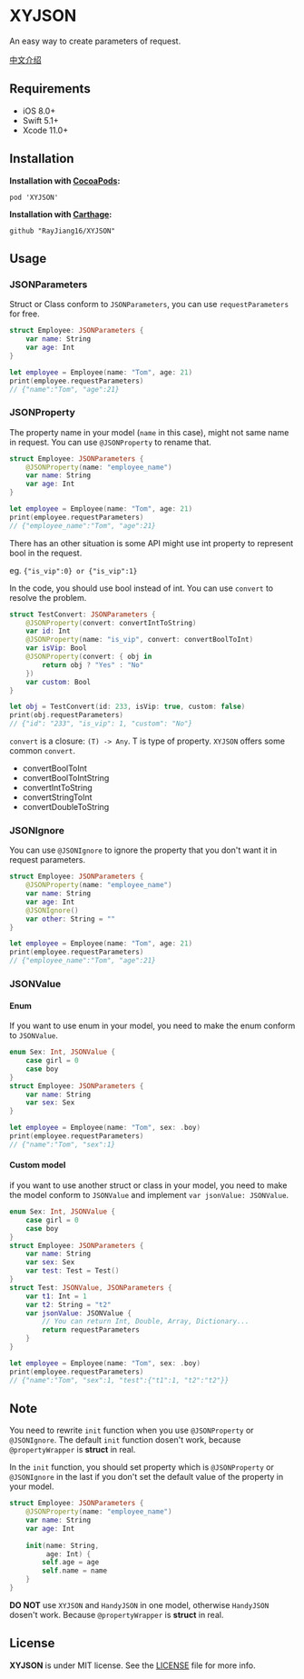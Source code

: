 # XYJSON

An easy way to create parameters of request.

[中文介绍](README_CN.md)



## Requirements

- iOS 8.0+
- Swift 5.1+
- Xcode 11.0+



## Installation

**Installation with [CocoaPods](https://cocoapods.org/):**

```
pod 'XYJSON'
```
**Installation with [Carthage](https://github.com/Carthage/Carthage):**
```
github "RayJiang16/XYJSON"
```



## Usage

### JSONParameters

Struct or Class conform to `JSONParameters`, you can use `requestParameters` for free.

```swift
struct Employee: JSONParameters {
    var name: String
    var age: Int
}

let employee = Employee(name: "Tom", age: 21)
print(employee.requestParameters)
// {"name":"Tom", "age":21}
```



### JSONProperty

The property name in your model (`name` in this case), might not same name in request. You can use `@JSONProperty` to rename that.

```swift
struct Employee: JSONParameters {
    @JSONProperty(name: "employee_name")
    var name: String
    var age: Int
}

let employee = Employee(name: "Tom", age: 21)
print(employee.requestParameters)
// {"employee_name":"Tom", "age":21}
```

There has an other situation is some API might use int property to represent bool in the request.

eg. `{"is_vip":0} or {"is_vip":1}` 

In the code, you should use bool instead of int. You can use `convert` to resolve the problem.

```swift
struct TestConvert: JSONParameters {
    @JSONProperty(convert: convertIntToString)
    var id: Int
    @JSONProperty(name: "is_vip", convert: convertBoolToInt)
    var isVip: Bool
    @JSONProperty(convert: { obj in
        return obj ? "Yes" : "No"
    })
    var custom: Bool
}

let obj = TestConvert(id: 233, isVip: true, custom: false)
print(obj.requestParameters)
// {"id": "233", "is_vip": 1, "custom": "No"}
```

`convert` is a closure: `(T) -> Any`. T is type of property. `XYJSON` offers some common `convert`.

- convertBoolToInt
- convertBoolToIntString
- convertIntToString
- convertStringToInt
- convertDoubleToString



### JSONIgnore

You can use `@JSONIgnore` to ignore the property that you don't want it in request parameters.

```swift
struct Employee: JSONParameters {
    @JSONProperty(name: "employee_name")
    var name: String
    var age: Int
    @JSONIgnore()
    var other: String = ""
}

let employee = Employee(name: "Tom", age: 21)
print(employee.requestParameters)
// {"employee_name":"Tom", "age":21}
```



### JSONValue

#### Enum

If you want to use enum in your model, you need to make the enum conform to `JSONValue`.

```swift
enum Sex: Int, JSONValue {
    case girl = 0
    case boy
}
struct Employee: JSONParameters {
    var name: String
    var sex: Sex
}

let employee = Employee(name: "Tom", sex: .boy)
print(employee.requestParameters)
// {"name":"Tom", "sex":1}
```

#### Custom model

if you want to use another struct or class in your model, you need to make the model conform to `JSONValue` and implement `var jsonValue: JSONValue`.

```swift
enum Sex: Int, JSONValue {
    case girl = 0
    case boy
}
struct Employee: JSONParameters {
    var name: String
    var sex: Sex
    var test: Test = Test()
}
struct Test: JSONValue, JSONParameters {
    var t1: Int = 1
    var t2: String = "t2"
    var jsonValue: JSONValue {
        // You can return Int, Double, Array, Dictionary...
        return requestParameters
    }
}

let employee = Employee(name: "Tom", sex: .boy)
print(employee.requestParameters)
// {"name":"Tom", "sex":1, "test":{"t1":1, "t2":"t2"}}
```



## Note

You need to rewrite `init` function when you use `@JSONProperty` or `@JSONIgnore`. The default `init` function dosen't work, because `@propertyWrapper` is **struct** in real.

In the `init` function, you should set property which is `@JSONProperty` or `@JSONIgnore` in the last if you don't set the default value of the property in your model.

```swift
struct Employee: JSONParameters {
    @JSONProperty(name: "employee_name")
    var name: String
    var age: Int
    
    init(name: String,
         age: Int) {
        self.age = age
        self.name = name
    }
}
```

**DO NOT** use `XYJSON` and `HandyJSON` in one model, otherwise `HandyJSON` dosen't work. Because `@propertyWrapper` is **struct** in real.



## License

**XYJSON** is under MIT license. See the [LICENSE](LICENSE) file for more info.
